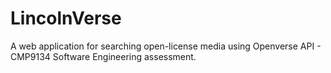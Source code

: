 # LincolnVerse
A web application for searching open-license media using Openverse API - CMP9134 Software Engineering assessment.
